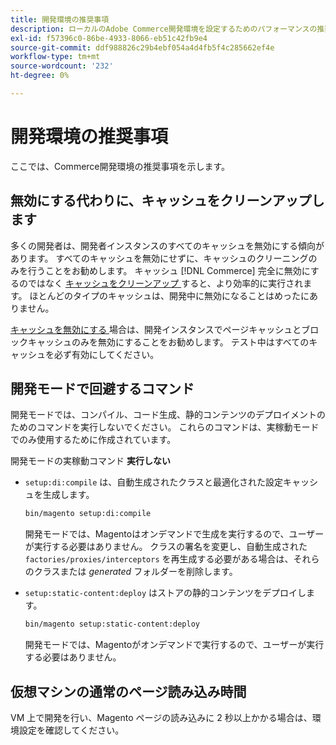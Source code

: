 ```yaml
---
title: 開発環境の推奨事項
description: ローカルのAdobe Commerce開発環境を設定するためのパフォーマンスの推奨事項について説明します。
exl-id: f57396c0-86be-4933-8066-eb51c42fb9e4
source-git-commit: ddf988826c29b4ebf054a4d4fb5f4c285662ef4e
workflow-type: tm+mt
source-wordcount: '232'
ht-degree: 0%

---
```


# 開発環境の推奨事項

ここでは、Commerce開発環境の推奨事項を示します。

## 無効にする代わりに、キャッシュをクリーンアップします

多くの開発者は、開発者インスタンスのすべてのキャッシュを無効にする傾向があります。 すべてのキャッシュを無効にせずに、キャッシュのクリーニングのみを行うことをお勧めします。 キャッシュ [!DNL Commerce] 完全に無効にするのではなく [ キャッシュをクリーンアップ ](../configuration/cli/manage-cache.md#clean-and-flush-cache-types) すると、より効率的に実行されます。 ほとんどのタイプのキャッシュは、開発中に無効になることはめったにありません。

[ キャッシュを無効にする ](../configuration/cli/manage-cache.md#enable-or-disable-cache-types) 場合は、開発インスタンスでページキャッシュとブロックキャッシュのみを無効にすることをお勧めします。 テスト中はすべてのキャッシュを必ず有効にしてください。

## 開発モードで回避するコマンド

開発モードでは、コンパイル、コード生成、静的コンテンツのデプロイメントのためのコマンドを実行しないでください。 これらのコマンドは、実稼動モードでのみ使用するために作成されています。

開発モードの実稼動コマンド **実行しない**

* `setup:di:compile` は、自動生成されたクラスと最適化された設定キャッシュを生成します。

  ```bash
  bin/magento setup:di:compile
  ```

  開発モードでは、Magentoはオンデマンドで生成を実行するので、ユーザーが実行する必要はありません。 クラスの署名を変更し、自動生成された `factories/proxies/interceptors` を再生成する必要がある場合は、それらのクラスまたは _generated_ フォルダーを削除します。

* `setup:static-content:deploy` はストアの静的コンテンツをデプロイします。

  ```bash
  bin/magento setup:static-content:deploy
  ```

  開発モードでは、Magentoがオンデマンドで実行するので、ユーザーが実行する必要はありません。

## 仮想マシンの通常のページ読み込み時間

VM 上で開発を行い、Magento ページの読み込みに 2 秒以上かかる場合は、環境設定を確認してください。
